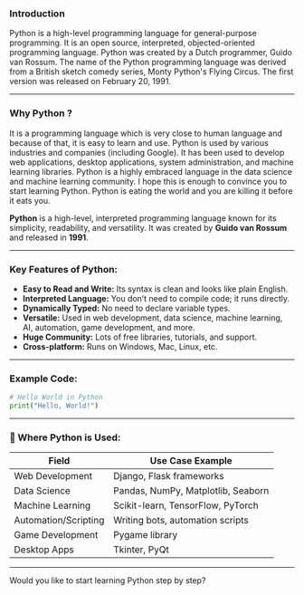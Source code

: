 ### Introduction
Python is a high-level programming language for general-purpose programming. It is an open source, interpreted, objected-oriented programming language. Python was created by a Dutch programmer, Guido van Rossum. The name of the Python programming language was derived from a British sketch comedy series, Monty Python's Flying Circus. The first version was released on February 20, 1991.

---

### Why Python ?
It is a programming language which is very close to human language and because of that, it is easy to learn and use. Python is used by various industries and companies (including Google). It has been used to develop web applications, desktop applications, system administration, and machine learning libraries. Python is a highly embraced language in the data science and machine learning community. I hope this is enough to convince you to start learning Python. Python is eating the world and you are killing it before it eats you.

**Python** is a high-level, interpreted programming language known for its simplicity, readability, and versatility. It was created by **Guido van Rossum** and released in **1991**.

---

### Key Features of Python:

* **Easy to Read and Write:** Its syntax is clean and looks like plain English.
* **Interpreted Language:** You don’t need to compile code; it runs directly.
* **Dynamically Typed:** No need to declare variable types.
* **Versatile:** Used in web development, data science, machine learning, AI, automation, game development, and more.
* **Huge Community:** Lots of free libraries, tutorials, and support.
* **Cross-platform:** Runs on Windows, Mac, Linux, etc.

---

### Example Code:

```python
# Hello World in Python
print("Hello, World!")
```

---

### 🔹 Where Python is Used:

| Field                | Use Case Example                   |
| -------------------- | ---------------------------------- |
| Web Development      | Django, Flask frameworks           |
| Data Science         | Pandas, NumPy, Matplotlib, Seaborn |
| Machine Learning     | Scikit-learn, TensorFlow, PyTorch  |
| Automation/Scripting | Writing bots, automation scripts   |
| Game Development     | Pygame library                     |
| Desktop Apps         | Tkinter, PyQt                      |

---

Would you like to start learning Python step by step?

